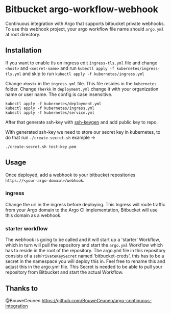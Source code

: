 # Bitbucket argo-workflow-webhook
Continuous integration with Argo that supports bitbucket private webhooks.
To use this webhook project, your argo workflow file name should `argo.yml` at root directory.

## Installation
If you want to enable tls on ingress edit `ingress-tls.yml` file and change `<host>` and `<secret-name>` and run `kubectl apply -f kubernetes/ingress-tls.yml` and skip to run `kubectl apply -f kubernetes/ingress.yml`


Change `<host>` in the `ingress.yml` file. This file resides in the `kubernetes` folder.
Change `TheYkk` in `deployment.yml` change it with your organization name or user name. The config is case insensitive.

```
kubectl apply -f kubernetes/deployment.yml
kubectl apply -f kubernetes/ingress.yml
kubectl apply -f kubernetes/service.yml
```

After that generate ssh-key with [ssh-keygen](https://support.atlassian.com/bitbucket-cloud/docs/set-up-an-ssh-key/) and add public key to repo.

With generated ssh-key we need to store our secret key in kubernetes, to do that run `./create-secret.sh` example ->

```
./create-secret.sh test-key.pem
```

## Usage
Once deployed, add a webhook to your bitbucket repositories `https://<your-argo-domain>/webhook`.

### ingress
Change the url in the ingress before deploying. This Ingress will route traffic from your Argo domain to the Argo CI implementation, Bitbucket will use this domain as a webhook.

### starter workflow 
The webhook is going to be called and it will start up a 'starter' Workflow, which in turn will pull the repository and start the ```argo.yml``` Workflow which has to reside in the root of the repository. The argo.yml file in this repository consists of a ```sshPrivateKeySecret``` named 'bitbucket-creds', this has to be a secret in the namespace you will deploy this in. Feel free to rename this and adjust this in the argo.yml file. This Secret is needed to be able to pull your repository from Bitbucket and start the actual Workflow.

## Thanks to

@BouweCeunen https://github.com/BouweCeunen/argo-continuous-integration